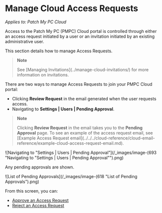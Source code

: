 # Manage Cloud Access Requests

_Applies to: Patch My PC Cloud_

Access to the Patch My PC (PMPC) Cloud portal is controlled through either an access request initiated by a user or an invitation initiated by an existing administrative user.

This section details how to manage Access Requests.

> **Note**
>
> See \[Managing Invitations]\(../manage-cloud-invitations/) for more information on invitations.

There are two ways to manage Access Requests to join your PMPC Cloud portal:

* Clicking **Review Request** in the email generated when the user requests access.
* Navigating to **Settings | Users | Pending Approval**.

> **Note**
>
> Clicking **Review Request** in the email takes you to the **Pending Approval** page. To see an example of the access request email, see \[Example Access Request email]\(../../../cloud-reference/cloud-email-reference/example-cloud-access-request-email.md).

![Navigating to "Settings | Users | Pending Approval"](/_images/image-(693 "Navigating to \"Settings | Users | Pending Approval\"").png)

Any pending approvals are shown.

![List of Pending Approvals](/_images/image-(618 "List of Pending Approvals").png)

From this screen, you can:

* [Approve an Access Request](approve-a-cloud-access-request.md)
* [Reject an Access Request](reject-a-cloud-access-request.md)
